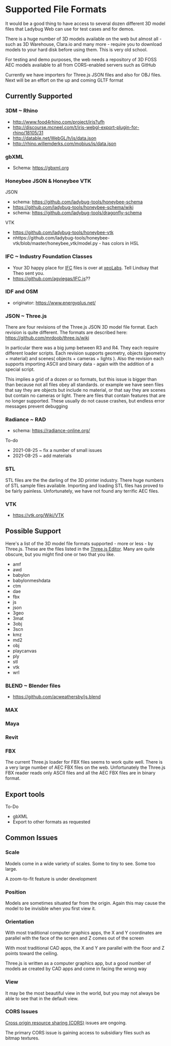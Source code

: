 # Supported File Formats


It would be a good thing to have access to several dozen different 3D model files that Ladybug Web can use for test cases and for demos.

There is a huge number of 3D models available on the web but almost all - such as 3D Warehouse, Clara.io and many more - require you to download models to your hard disk before using them. This is very old school.

For testing and demo purposes, the web needs a repository of 3D FOSS AEC models available to all from CORS-enabled servers such as GitHub

Currently we have importers for Three.js JSON files and also for OBJ files. Next will be an effort on the up and coming GLTF format



## Currently Supported


### 3DM ~ Rhino

* http://www.food4rhino.com/project/iris?ufh
* http://discourse.mcneel.com/t/iris-webgl-export-plugin-for-rhino/18105/31
* http://datable.net/WebGL/h/js/data.json
* http://rhino.willemderks.com/mobius/js/data.json


### gbXML

* Schema: https://gbxml.org


### Honeybee JSON & Honeybee VTK


JSON

* schema: https://github.com/ladybug-tools/honeybee-schema
* https://github.com/ladybug-tools/honeybee-schema/wiki
* schema: https://github.com/ladybug-tools/dragonfly-schema

VTK

* https://github.com/ladybug-tools/honeybee-vtk
* nhttps://github.com/ladybug-tools/honeybee-vtk/blob/master/honeybee_vtk/model.py - has colors in HSL


### IFC ~ Industry Foundation Classes

* Your 3D happy place for [IFC]( https://en.wikipedia.org/wiki/Industry_Foundation_Classes ) files is over at [xeoLabs]( https://xeolabs.com/ ). Tell Lindsay that Theo sent you.
* https://github.com/agviegas/IFC.js??


### IDF and OSM

* originator: https://www.energyplus.net/


### JSON ~ Three.js

There are four revisions of the Three.js JSON 3D model file format. Each revision is quite different. The formats are described here: https://github.com/mrdoob/three.js/wiki

In particular there was a big jump between R3 and R4. They each require different loader scripts.
Each revision supports geometry, objects (geometry + material) and scenes( objects + cameras + lights ).
Also the revision each supports importing ASCII and binary data - again with the addition of a special script.

This implies a grid of a dozen or so formats, but this issue is bigger than than because not all files obey all standards.
or example we have seen files that say they are objects but include no material, or that say they are scenes but contain no cameras or light.
There are files that contain features that are no longer supported. These usually do not cause crashes, but endless error messages prevent debugging


### Radiance ~ RAD

* schema: https://radiance-online.org/

To-do

* 2021-08-25 ~ fix a number of small issues
* 2021-08-25 ~ add materials


### STL

STL files are the the darling of the 3D printer industry. There huge numbers of STL sample files available.
Importing and loading STL files has proved to be fairly painless.
Unfortunately, we have not found any terrific AEC files.


### VTK

* https://vtk.org/Wiki/VTK



## Possible Support

Here's a list of the 3D model file formats supported - more or less - by Three.js. These are the files listed in the [Three.js Editor]( http://mrdoob.github.io/three.js/editor/ ).
Many are quite obscure, but you might find one or two that you like.

* amf
* awd
* babylon
* babylonmeshdata
* ctm
* dae
* fbx
* js
* json
* 3geo
* 3mat
* 3obj
* 3scn
* kmz
* md2
* obj
* playcanvas
* ply
* stl
* vtk
* wrl

### BLEND ~ Blender  files

* https://github.com/acweathersby/js.blend

### MAX

### Maya

### Revit


### FBX

The current Three.js loader for FBX files seems to work quite well. There is a very large number of AEC FBX files on the web.
Unfortunately the Three.js FBX reader reads only ASCII files and all the AEC FBX files are in binary format.


## Export tools

To-Do

* gbXML
* Export to other formats as requested


## Common Issues

### Scale

Models come in a wide variety of scales. Some to tiny to see. Some too large.

A zoom-to-fit feature is under development


### Position

Models are sometimes situated far from the origin. Again this may cause the model to be invisible when you first view it.


### Orientation

With most traditional computer graphics apps, the X and Y coordinates are parallel with the face of the screen and Z comes out of the screen

With most traditional CAD apps, the X and Y are parallel with the floor and Z points toward the ceiling.

Three.js is written as a computer graphics app, but a good number of models ae created by CAD apps and come in facing the wrong way

### View

It may be the most beautiful view in the world, but you may not always be able to see that in the default view.


### CORS Issues

[Cross origin resource sharing (CORS)]( https://en.wikipedia.org/wiki/Cross-origin_resource_sharing ) issues are ongoing.

The primary CORS issue is gaining access to subsidiary files such as bitmap textures.

